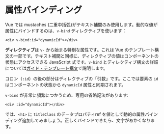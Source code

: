 # 属性バインディング

Vue では mustaches (二重中括弧)がテキスト補間のみ使用します。動的な値が属性にバインドするのは、`v-bind` ディレクティブを使います：

```vue-html
<div v-bind:id="dynamicId"></div>
```

**ディレクティブ**は `v-` から始まる特別な属性です。これは Vue のテンプレート構文の一部です。テキスト補間と同様に、ディレクティブの値はコンポーネントの状態にアクセスできる JavaScript 式です。`v-bind` とディレクティブ構文の詳細については<a target="_blank" href="/guide/essentials/template-syntax.html">ガイド - テンプレート構文</a>で説明します。

コロン（`:id`）の後の部分はディレクティブの「引数」です。ここでは要素の `id` はコンポーネントの状態から `dynamicId` 属性と同期されます。

`v-bind` が非常に頻繁につかうため、専用の省略記法があります:

```vue-html
<div :id="dynamicId"></div>
```

では、`<h1>` に `titleClass` の<span class="options-api">データプロパティ</span><span class="composition-api">ref</span> を値として動的の属性バインディング追加してみましょう。正しくバインドできたら、文字があかくなります。
